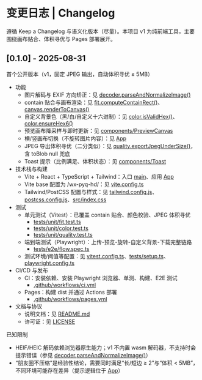 # 变更日志 | Changelog

遵循 Keep a Changelog 与语义化版本（尽量）。本项目 v1 为纯前端工具，主要围绕画布贴合、体积寻优与 Pages 部署展开。

## [0.1.0] - 2025-08-31

首个公开版本（v1，固定 JPEG 输出，自动体积寻优 ≤ 5MB）

- 功能
  - 图片解码与 EXIF 方向矫正：见 [decoder.parseAndNormalizeImage()](src/utils/decoder.ts:1)
  - contain 贴合与画布渲染：见 [fit.computeContainRect()](src/utils/fit.ts:7)、[canvas.renderToCanvas()](src/utils/canvas.ts:1)
  - 自定义背景色（黑/白/自定义十六进制）：见 [color.isValidHex()](src/utils/color.ts:4)、[color.ensureHex6()](src/utils/color.ts:13)
  - 预览画布降采样与即时更新：见 [components/PreviewCanvas](src/components/PreviewCanvas.tsx)
  - 横/竖画布切换（不旋转图片内容）：见 [App](src/App.tsx)
  - JPEG 导出体积寻优（二分类似）：见 [quality.exportJpegUnderSize()](src/utils/quality.ts:6)，含 toBlob null 兜底
  - Toast 提示（比例满足、体积状态）：见 [components/Toast](src/components/Toast.tsx)
- 技术栈与构建
  - Vite + React + TypeScript + Tailwind：入口 [main](src/main.tsx)、应用 [App](src/App.tsx)
  - Vite base 配置为 /wx-pyq-hd/：见 [vite.config.ts](vite.config.ts)
  - Tailwind/PostCSS 配置与样式：见 [tailwind.config.js](tailwind.config.js)、[postcss.config.js](postcss.config.js)、[src/index.css](src/index.css)
- 测试
  - 单元测试（Vitest）：已覆盖 contain 贴合、颜色校验、JPEG 体积寻优
    - [tests/unit/fit.test.ts](tests/unit/fit.test.ts)
    - [tests/unit/color.test.ts](tests/unit/color.test.ts)
    - [tests/unit/quality.test.ts](tests/unit/quality.test.ts)
  - 端到端测试（Playwright）：上传-预览-旋转-自定义背景-下载完整链路
    - [tests/e2e/flow.spec.ts](tests/e2e/flow.spec.ts)
  - 测试环境/阈值等配置：见 [vitest.config.ts](vitest.config.ts)、[tests/setup.ts](tests/setup.ts)、[playwright.config.ts](playwright.config.ts)
- CI/CD 与发布
  - CI：安装依赖、安装 Playwright 浏览器、单测、构建、E2E 测试
    - [ .github/workflows/ci.yml ](.github/workflows/ci.yml)
  - Pages：构建 dist 并通过 Actions 部署
    - [ .github/workflows/pages.yml ](.github/workflows/pages.yml)
- 文档与协议
  - 说明文档：见 [README.md](README.md)
  - 许可证：见 [LICENSE](LICENSE)

已知限制
- HEIF/HEIC 解码依赖浏览器原生能力；v1 不内置 wasm 解码器，不支持时会提示错误（参见 [decoder.parseAndNormalizeImage()](src/utils/decoder.ts:1)）
- “朋友圈不压缩”是经验性结论，需要同时满足“长/短边 ≥ 2”与“体积 < 5MB”，不同环境可能存在差异（提示逻辑位于 [App](src/App.tsx)）
